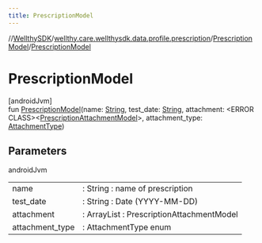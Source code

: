 ```yaml
---
title: PrescriptionModel
---
```

//[WellthySDK](../../../index.html)/[wellthy.care.wellthysdk.data.profile.prescription](../index.html)/[PrescriptionModel](index.html)/[PrescriptionModel](-prescription-model.html)



# PrescriptionModel



[androidJvm]\
fun [PrescriptionModel](-prescription-model.html)(name: [String](https://kotlinlang.org/api/latest/jvm/stdlib/kotlin/-string/index.html), test_date: [String](https://kotlinlang.org/api/latest/jvm/stdlib/kotlin/-string/index.html), attachment: &lt;ERROR CLASS&gt;&lt;[PrescriptionAttachmentModel](../-prescription-attachment-model/index.html)&gt;, attachment_type: [AttachmentType](../-attachment-type/index.html))



## Parameters


androidJvm

| | |
|---|---|
| name | : String : name of prescription |
| test_date | : String : Date (YYYY-MM-DD) |
| attachment | : ArrayList :  PrescriptionAttachmentModel |
| attachment_type | : AttachmentType enum |




